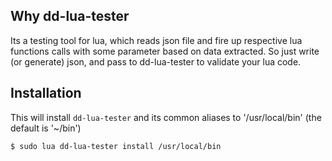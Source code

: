 ## Why dd-lua-tester
Its a testing tool for lua, which reads json file and fire up respective lua functions calls with some parameter based on data extracted.
So just write (or generate) json, and pass to dd-lua-tester to validate your lua code.

## Installation

This will install `dd-lua-tester` and its common aliases to '/usr/local/bin' (the default is '~/bin')

```
$ sudo lua dd-lua-tester install /usr/local/bin
```
